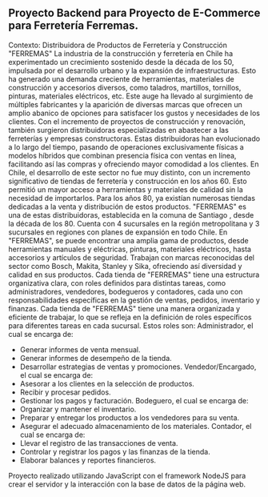 ## Proyecto Backend para Proyecto de E-Commerce para Ferretería Ferremas.

Contexto: Distribuidora de Productos de Ferretería y Construcción "FERREMAS"
La industria de la construcción y ferretería en Chile ha experimentado un crecimiento sostenido desde la década de los 50, impulsada 
por el desarrollo urbano y la expansión de infraestructuras. Esto ha generado una demanda creciente de herramientas, materiales 
de construcción y accesorios diversos, como taladros, martillos, tornillos, pinturas, materiales eléctricos, etc. Este auge ha llevado 
al surgimiento de múltiples fabricantes y la aparición de diversas marcas que ofrecen un amplio abanico de opciones para satisfacer 
los gustos y necesidades de los clientes.
Con el incremento de proyectos de construcción y renovación, también surgieron distribuidoras especializadas en abastecer a las 
ferreterías y empresas constructoras. Estas distribuidoras han evolucionado a lo largo del tiempo, pasando de operaciones 
exclusivamente físicas a modelos híbridos que combinan presencia física con ventas en línea, facilitando así las compras y 
ofreciendo mayor comodidad a los clientes.
En Chile, el desarrollo de este sector no fue muy distinto, con un incremento significativo de tiendas de ferretería y construcción en 
los años 60. Esto permitió un mayor acceso a herramientas y materiales de calidad sin la necesidad de importarlos. Para los años 
80, ya existían numerosas tiendas dedicadas a la venta y distribución de estos productos.
"FERREMAS" es una de estas distribuidoras, establecida en la comuna de Santiago , desde la década de los 80. Cuenta con 4 
sucursales en la región metropolitana y 3 sucursales en regiones con planes de expansión en todo Chile.
En "FERREMAS", se puede encontrar una amplia gama de productos, desde herramientas manuales y eléctricas, pinturas, 
materiales eléctricos, hasta accesorios y artículos de seguridad. Trabajan con marcas reconocidas del sector como Bosch, Makita, 
Stanley y Sika, ofreciendo así diversidad y calidad en sus productos.
Cada tienda de "FERREMAS" tiene una estructura organizativa clara, con roles definidos para distintas tareas, como 
administradores, vendedores, bodegueros y contadores, cada uno con responsabilidades específicas en la gestión de ventas, 
pedidos, inventario y finanzas.
Cada tienda de "FERREMAS" tiene una manera organizada y eficiente de trabajar, lo que se refleja en la definición de roles 
específicos para diferentes tareas en cada sucursal. Estos roles son:
Administrador, el cual se encarga de:
- Generar informes de venta mensual.
- Generar informes de desempeño de la tienda.
- Desarrollar estrategias de ventas y promociones.
Vendedor/Encargado, el cual se encarga de:
- Asesorar a los clientes en la selección de productos.
- Recibir y procesar pedidos.
- Gestionar los pagos y facturación.
Bodeguero, el cual se encarga de:
- Organizar y mantener el inventario.
- Preparar y entregar los productos a los vendedores para su venta.
- Asegurar el adecuado almacenamiento de los materiales.
Contador, el cual se encarga de:
- Llevar el registro de las transacciones de venta.
- Controlar y registrar los pagos y las finanzas de la tienda.
- Elaborar balances y reportes financieros.

Proyecto realizado utilizando JavaScript con el framework NodeJS para crear el servidor y la interacción con la base de datos de la página web.
